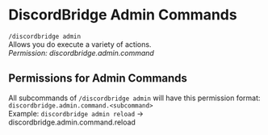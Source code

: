 # DiscordBridge Admin Commands
`/discordbridge admin`\
Allows you do execute a variety of actions.\
_Permission: discordbridge.admin.command_

## Permissions for Admin Commands
All subcommands of `/discordbridge admin` will have this permission format: `discordbridge.admin.command.<subcommand>`\
Example: `discordbridge admin reload` -> discordbridge.admin.command.reload

